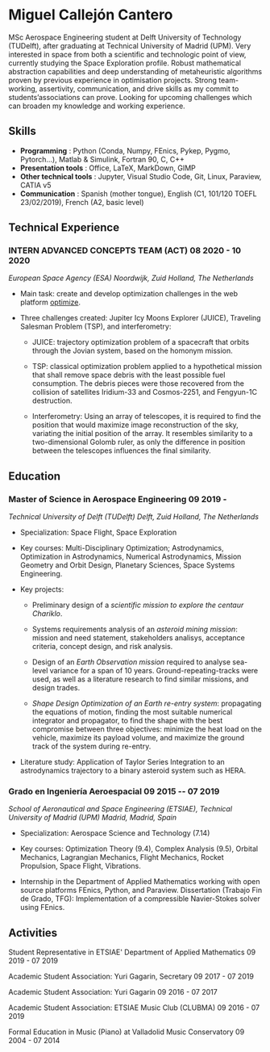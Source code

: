 # Miguel Callejón Cantero
MSc Aerospace Engineering student at Delft University of Technology (TUDelft), after graduating at Technical University of Madrid (UPM). Very interested in space from both a scientific and technologic point of view, currently studying the Space Exploration profile. Robust mathematical abstraction capabilities and deep understanding of metaheuristic algorithms proven by previous experience in optimisation projects. Strong team-working, assertivity, communication, and drive skills as my commit to students’associations can prove. Looking for upcoming challenges which can broaden my knowledge and working experience.

## Skills

 * **Programming**           :    Python (Conda, Numpy, FEnics, Pykep, Pygmo, Pytorch\...), Matlab & Simulink, Fortran 90, C, C++
 * **Presentation tools**     :    Office, LaTeX, MarkDown, GIMP
 * **Other technical tools**  :   Jupyter, Visual Studio Code, Git, Linux, Paraview, CATIA v5
 * **Communication**          :    Spanish (mother tongue), English (C1, 101/120 TOEFL 23/02/2019), French (A2, basic level)


## Technical Experience


### INTERN ADVANCED CONCEPTS TEAM (ACT) 08 2020 - 10 2020


*European Space Agency (ESA) Noordwijk, Zuid Holland, The Netherlands*

-   Main task: create and develop optimization challenges in the web
    platform [optimize](https://optimize.esa.int/).

-   Three challenges created: Jupiter Icy Moons Explorer (JUICE),
    Traveling Salesman Problem (TSP), and interferometry:

    -   JUICE: trajectory optimization problem of a spacecraft that
        orbits through the Jovian system, based on the homonym mission.

    -   TSP: classical optimization problem applied to a hypothetical
        mission that shall remove space debris with the least possible
        fuel consumption. The debris pieces were those recovered from
        the collision of satellites Iridium-33 and Cosmos-2251, and
        Fengyun-1C destruction.

    -   Interferometry: Using an array of telescopes, it is required to
        find the position that would maximize image reconstruction of
        the sky, variating the initial position of the array. It
        resembles similarity to a two-dimensional Golomb ruler, as only
        the difference in position between the telescopes influences the
        final similarity.

## Education


### Master of Science in Aerospace Engineering 09 2019 -

*Technical University of Delft (TUDelft) Delft, Zuid Holland, The
Netherlands*

-   Specialization: Space Flight, Space Exploration

-   Key courses: Multi-Disciplinary Optimization; Astrodynamics,
    Optimization in Astrodynamics, Numerical Astrodynamics, Mission
    Geometry and Orbit Design, Planetary Sciences, Space Systems
    Engineering.

-   Key projects:

    -   Preliminary design of a *scientific mission to explore the
        centaur Chariklo*.

    -   Systems requirements analysis of an *asteroid mining mission*:
        mission and need statement, stakeholders analisys, acceptance
        criteria, concept design, and risk analysis.

    -   Design of an *Earth Observation mission* required to analyse
        sea-level variance for a span of 10 years.
        Ground-repeating-tracks were used, as well as a literature
        research to find similar missions, and design trades.

    -   *Shape Design Optimization of an Earth re-entry system*:
        propagating the equations of motion, finding the most suitable
        numerical integrator and propagator, to find the shape with the
        best compromise between three objectives: minimize the heat load
        on the vehicle, maximize its payload volume, and maximize the
        ground track of the system during re-entry.

-   Literature study: Application of Taylor Series Integration to an
    astrodynamics trajectory to a binary asteroid system such as HERA.

### Grado en Ingeniería Aeroespacial 09 2015 -- 07 2019

*School of Aeronautical and Space Engineering (ETSIAE), Technical
University of Madrid (UPM) Madrid, Madrid, Spain*

-   Specialization: Aerospace Science and Technology (7.14)

-   Key courses: Optimization Theory (9.4), Complex Analysis (9.5),
    Orbital Mechanics, Lagrangian Mechanics, Flight Mechanics, Rocket
    Propulsion, Space Flight, Vibrations.

-   Internship in the Department of Applied Mathematics working with
    open source platforms FEnics, Python, and Paraview. Dissertation
    (Trabajo Fin de Grado, TFG): Implementation of a compressible
    Navier-Stokes solver using FEnics.

## Activities


Student Representative in ETSIAE' Department of Applied Mathematics 09 2019 - 07 2019

Academic Student Association: Yuri Gagarin, Secretary 09 2017 - 07 2019

Academic Student Association: Yuri Gagarin 09 2016 - 07 2017

Academic Student Association: ETSIAE Music Club (CLUBMA) 09 2016 - 07 2019

Formal Education in Music (Piano) at Valladolid Music Conservatory 09 2004 - 07 2014
